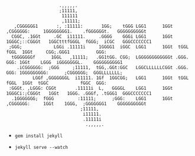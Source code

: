                                                                                          
                        .,,,,,.                                                                                                       
                        ;11111,                                                                                                      
                         111111                                                                                                      
                         ,11111;                                                                                                     
       ,CGGGGGG1       :, :11111:       1GG;    tGGG LGG1      1GGt     ,CGGGGGG:     1GGGGGGGG1.    .fGGGGGGt.   GGGGGGGGGGt        
      CGGC, .1GGt     .GC  i11111.     .GGGG    GGGi LGG1      1GGt   1GGGC;::CGGGt   1GGCtttfGGGL  fGGG;  iCGC   GGGCCCCCCC1        
     ;GGG;            LGGi .11111i     1GGGG1  iGGC  LGG1      1GGt  tGGL       fGGL  1GGt     CGG;.GGG1          GGG:               
      tGGGGGGGf      1GGL   ,11111;   .GG1tGG. CGG;  LGGGGGGGGGGGGt .GGG.        GGG: 1GGt    LGGG  iGGGGGGGL.    GGGGGGGGGG1        
        .iCGGGGGG:  ;GGG     ;11111,  tGG,.GGt:GGC   LGGCLLLLLLCGGt .GGG.        GGG: 1GGGGGGGGG:      ;CGGGGGG;  GGGLLLLLLL;        
              LGGf ,GGGGGGGL  i11111. 1Gf  1GGCGG;   LGG1      1GGt  tGGL       fGGL  1GGt  tGGC            fGGC  GGG:               
     :GGGt. ,LGGG: CGGt       .11111i  L,   GGGGL    LGG1      1GGt   1GGGCi:;CGGGt   1GGt   1GGG. .GGGf, .tGGG1  GGGCCCCCCC1        
      .1GGGGGGG;  fGGG         :11111;      ;GGG:    LGG1      1GGt     ,CGGGGGG:     1GGt    1GGG,  ;GGGGGGG1    GGGGGGGGGGt        
                                ;11111,                                                                                              
                                 i11111.                                                                                             
                                 .11111i                                                                                             
                                  .,,,,,.                                                                                            
                                                                                                      
                                                                                         
                                                                                         
                                                                                         
                                                                                         

* `gem install jekyll`

* `jekyll serve --watch`
